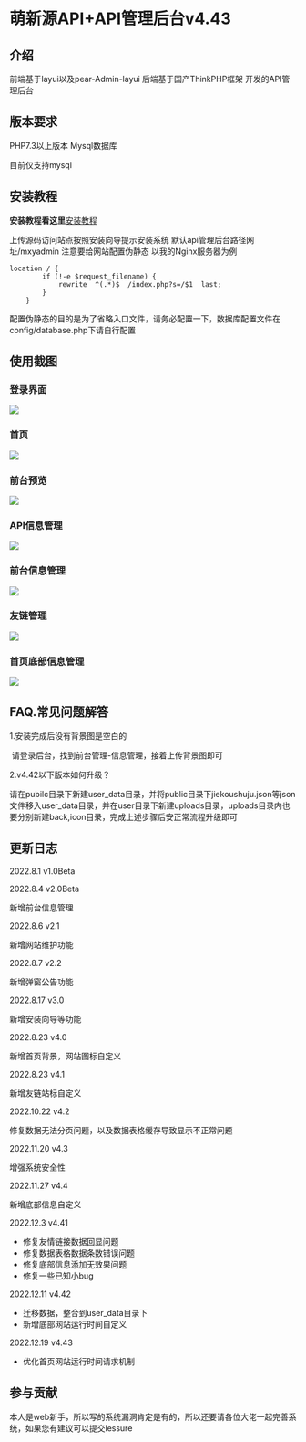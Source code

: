 # 萌新源API+API管理后台v4.43

## 介绍
前端基于layui以及pear-Admin-layui
后端基于国产ThinkPHP框架
开发的API管理后台

## 版本要求
PHP7.3以上版本
Mysql数据库

目前仅支持mysql



## 安装教程

**安装教程看这里**[安装教程](https://blog.juncikeji.xyz/2022/08/23/mxy-api-install/)

上传源码访问站点按照安装向导提示安装系统
默认api管理后台路径网址/mxyadmin
注意要给网站配置伪静态
以我的Nginx服务器为例

```
location / {
        if (!-e $request_filename) {
   		    rewrite  ^(.*)$  /index.php?s=/$1  last;
        }
    }
```
配置伪静态的目的是为了省略入口文件，请务必配置一下，数据库配置文件在config/database.php下请自行配置

## 使用截图

### 登录界面

![](https://zsy.juncikeji.xyz/i/img/login_page.png)

### 首页

![](https://zsy.juncikeji.xyz/i/img/home_page.png)

### 前台预览

![](https://zsy.juncikeji.xyz/i/img/index_view.png)

### API信息管理

![](https://zsy.juncikeji.xyz/i/img/api_msg.png)

### 前台信息管理

![](https://zsy.juncikeji.xyz/i/img/msg_edit.png)

### 友链管理

![](https://zsy.juncikeji.xyz/i/img/link.png)

### 首页底部信息管理

![](https://zsy.juncikeji.xyz/i/img/foot_page.png)



## FAQ.常见问题解答

1.安装完成后没有背景图是空白的

​	请登录后台，找到前台管理-信息管理，接着上传背景图即可

2.v4.42以下版本如何升级？

​	请在pubilc目录下新建user_data目录，并将public目录下jiekoushuju.json等json文件移入user_data目录，并在user目录下新建uploads目录，uploads目录内也要分别新建back,icon目录，完成上述步骤后安正常流程升级即可

 

## 更新日志
2022.8.1 v1.0Beta

2022.8.4 v2.0Beta

新增前台信息管理

2022.8.6 v2.1

新增网站维护功能

2022.8.7 v2.2

新增弹窗公告功能

2022.8.17 v3.0

新增安装向导等功能

2022.8.23 v4.0

新增首页背景，网站图标自定义

2022.8.23 v4.1

新增友链站标自定义

2022.10.22 v4.2

修复数据无法分页问题，以及数据表格缓存导致显示不正常问题

2022.11.20 v4.3

增强系统安全性

2022.11.27 v4.4

新增底部信息自定义

2022.12.3 v4.41

- 修复友情链接数据回显问题
- 修复数据表格数据条数错误问题
- 修复底部信息添加无效果问题
- 修复一些已知小bug

2022.12.11 v4.42

- 迁移数据，整合到user_data目录下
- 新增底部网站运行时间自定义

2022.12.19 v4.43

- 优化首页网站运行时间请求机制

## 参与贡献
本人是web新手，所以写的系统漏洞肯定是有的，所以还要请各位大佬一起完善系统，如果您有建议可以提交lessure


